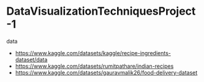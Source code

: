 # DataVisualizationTechniquesProject-1

data
- https://www.kaggle.com/datasets/kaggle/recipe-ingredients-dataset/data
- https://www.kaggle.com/datasets/rumitpathare/indian-recipes
- https://www.kaggle.com/datasets/gauravmalik26/food-delivery-dataset
